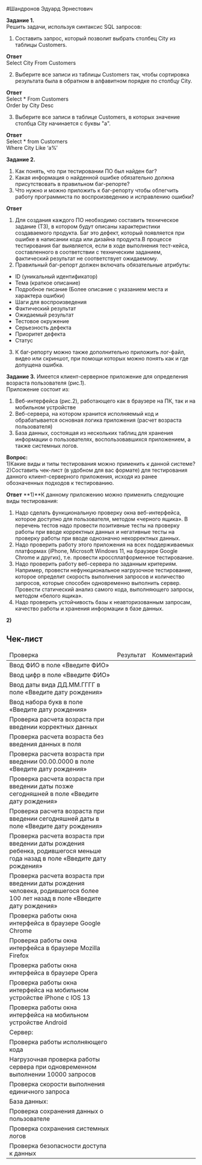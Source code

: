 #Шандронов Эдуард Эрнестович  

**Задание 1.**  
Решить задачи, используя синтаксис SQL запросов:

1) Составить запрос, который позволит выбрать столбец City из таблицы Customers.
   
**Ответ**  
Select City From Customers
   
2) Выберите все записи из таблицы Customers так, чтобы сортировка результата была в
обратном в алфавитном порядке по столбцу City.

**Ответ**  
Select * From Customers  
Order by City Desc

3) Выберите все записи в таблице Customers, в которых значение столбца City начинается с буквы
"а".

**Ответ**  
Select * from Customers  
Where City Like ‘а%’  

**Задание 2.**  
1) Как понять, что при тестировании ПО был найден баг?  
2) Какая информация о найденной ошибке обязательно должна присутствовать в правильном баг-репорте?  
3) Что нужно и можно приложить к баг-репорту чтобы облегчить работу программиста по воспроизведению и исправлению ошибки?

**Ответ**
1) Для создания каждого ПО  необходимо составить техническое задание (ТЗ), в котором будут описаны характеристики  создаваемого продукта. Баг  это дефект, который появляется при ошибке в написании кода или дизайна продукта.В процессе тестирования баг выявляется, если в ходе выполнения тест-кейса, составленного в соответствии с техническим заданием, фактический результат не соответствует ожидаемому.
2) Правильный баг-репорт должен включать обязательные атрибуты:
- ID (уникальный идентификатор)  
- Тема (краткое описание)  
- Подробное писание (Более описание с указанием места и характера ошибки)  
- Шаги для воспроизведения
- Фактический результат
- Ожидаемый результат  
- Тестовое окружение  
- Серьезность дефекта  
- Приоритет дефекта  
- Статус  
3) К баг-репорту можно также дополнительно приложить лог-файл, видео или скриншот, при помощи которых можно понять как и где допущена ошибка.  

**Задание 3.**
Имеется клиент-серверное приложение для определения возраста пользователя (рис.1).  
Приложение состоит из:  
1) Веб-интерфейса (рис.2), работающего как в браузере на ПК, так и на мобильном устройстве  
2) Веб-сервера, на котором хранится исполняемый код и обрабатывается основная логика приложения (расчет возраста пользователя)  
3) База данных, состоящая из нескольких таблиц для хранения информации о пользователях, воспользовавшихся приложением, а также системных логов. 
 
**Вопрос:**  
1)Какие виды и типы тестирования можно применить к данной системе?  
2)Составить чек-лист (в удобном для вас формате) для тестирования данного клиент-серверного приложения,
исходя из ранее обозначенных подходов к тестированию.

**Ответ**
**1)**К данному приложению можно применить следующие виды тестирования:  
1) Надо сделать функциональную проверку окна веб-интерфейса, которое доступно для пользователя, методом «черного ящика». В перечень тестов надо провести  позитивные тесты на проверку работы при вводе корректных данных  и негативные тесты на проверку работы при вводе однозначно некорректных данных.  
2) Надо проверить работу этого приложения на всех поддерживаемых платформах (iPhone, Microsoft Windows 11, на браузере Google Chrome и других), т.е. провести кроссплатформенное тестирование.  
3) Надо проверить работу веб-сервера по заданным критериям. Например, провести нефункциональное нагрузочное тестирование, которое определит скорость выполнения запросов и количество запросов, которые способен одновременно выполнить сервер. Провести статический анализ самого кода, выполняющего запросы,  методом «белого ящика».  
4) Надо проверить устойчивость базы к неавторизованным запросам,  качество работы и хранения информации в базе данных.  

**2)**
<h2>Чек-лист</h2>
<table>
<thead>  
<tr>
 <td>Проверка</td> 
 <td>Результат</td>	
 <td>Комментарий</td> 
</tr>
</thead>
<tbody>  
<tr>
 <td>Ввод ФИО в поле «Введите ФИО»</td>
 <td>
 </td>
 <td>
 </td>
</tr>  
<tr>
 <td>Ввод цифр в поле «Введите ФИО»</td> 
 <td>
 </td>
 <td>
 </td>
</tr>
<tr>
 <td>Ввод даты вида ДД.ММ.ГГГГ в поле «Введите дату рождения»</td>
 <td>
 </td>
 <td>  
 </td>
</tr>
<tr>
 <td>Ввод набора букв в поле «Введите дату рождения»</td>
 <td>
 </td>
 <td>
 </td>
</tr>
<tr>
 <td>Проверка расчета возраста при введении корректных данных</td>
 <td>
 </td>
 <td>
 </td>
</tr>
<tr>
 <td>Проверка расчета возраста без введения данных в поля</td>
 <td> 
 </td>
 <td>
 </td>
</tr>
<tr>
 <td>Проверка расчета возраста при введении 00.00.0000 в поле «Введите дату рождения»</td> 
 <td>
 </td>
 </td>
 <td>
 </td>
</tr>
 <td>Проверка расчета возраста при введении даты позже сегодняшней в поле «Введите дату рождения»</td> 
 <td>
 </td>
 <td>
 </td>
</tr>
<tr> 
<td>Проверка расчета возраста при введении сегодняшней даты в поле «Введите дату рождения»</td> 
 <td>
 </td>
 <td>
 </td>
</tr>
<tr>
 <td>Проверка расчета возраста при введении даты рождения ребенка, родившегося меньше года назад в поле «Введите дату рождения»</td>  
 <td>
 </td>
 <td>
 </td>
</tr>
<tr> 
<td>Проверка расчета возраста при введении даты рождения человека, родившегося более 100 лет назад в поле «Введите дату рождения»</td> 
 <td>
 </td>
 <td>
 </td>
</tr>
<tr>  
<td>Проверка работы окна интерфейса в браузере Google Chrome</td>  
 <td>
 </td>
 <td>
 </td>
</tr>
<tr> 
<td>Проверка работы окна интерфейса в браузере Mozilla Firefox</td>		 
 <td>
 </td>
 <td>
 </td>
</tr>
<tr> 
<td>Проверка работы окна интерфейса в браузере Opera</td>   
 <td>
 </td>
 <td>
 </td>
</tr>
<tr>
<td>Проверка работы окна интерфейса на мобильном устройстве iPhone с IOS 13</td>  
 <td>
 </td>
 <td>
 </td>
</tr>
<tr> 
<td>Проверка работы окна интерфейса на мобильном устройстве Android</td>  
  <td>
 </td>
 <td>
 </td>
</tr>
<tr>
<td>Сервер:</td> 
 <td>
 </td>
 <td>
 </td>
</tr>
<tr>
<td>Проверка работы исполняющего кода</td> 
 <td>
 </td>
 <td>
 </td>
</tr>
<tr>
<td>Нагрузочная проверка работы сервера при одновременном выполнении 10000 запросов</td>   
 <td>
 </td>
 <td>
 </td>
</tr>
<tr>
<td>Проверка скорости выполнения единичного запроса</td>   
  <td>
 </td>
 <td>
 </td>
</tr>
<tr>
<td>База данных:</td> 
 <td>
 </td>
 <td>
 </td>
</tr>
<tr>
<td>Проверка сохранения данных о пользователе</td> 
 <td>
 </td>
 <td>
 </td>
</tr>
<tr>
<td>Проверка сохранения системных логов</td>  
  <td>
 </td>
 <td>
 </td>
</tr>
<tr>
<td>Проверка безопасности доступа к данных</td> 
 <td>
 </td>
 <td>
 </td>
</tr>
<tr>
 </tbody> 









